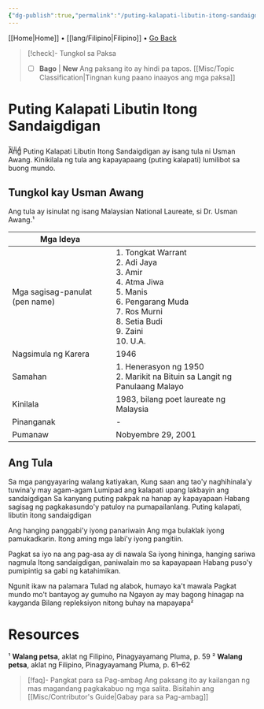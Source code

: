 ```yaml
---
{"dg-publish":true,"permalink":"/puting-kalapati-libutin-itong-sandaigdigan/"}
---
```



[[Home\|Home]] • [[lang/Filipino\|Filipino]] • <a href="javascript:history.back()">Go Back</a>

>[!check]- Tungkol sa Paksa
>- [ ] **Bago** | **New**
>Ang paksang ito ay hindi pa tapos.
>[[Misc/Topic Classification\|Tingnan kung paano inaayos ang mga paksa]]

# Puting Kalapati Libutin Itong Sandaigdigan

<div style="font-variant: small-caps; margin-bottom: -24px;">tula</div>

Ang Puting Kalapati Libutin Itong Sandaigdigan ay isang tula ni Usman Awang. Kinikilala ng tula ang kapayapaang (puting kalapati) lumilibot sa buong mundo. 

## Tungkol kay Usman Awang
Ang tula ay isinulat ng isang Malaysian National Laureate, si Dr. Usman Awang.¹

| Mga Ideya                      |                                                                                                                                                        |
| ------------------------------ | ------------------------------------------------------------------------------------------------------------------------------------------------------ |
| Mga sagisag-panulat (pen name) | 1. Tongkat Warrant<br>2. Adi Jaya<br>3. Amir<br>4. Atma Jiwa<br>5. Manis<br>6. Pengarang Muda<br>7. Ros Murni<br>8. Setia Budi<br>9. Zaini<br>10. U.A. |
| Nagsimula ng Karera            | 1946                                                                                                                                                   |
| Samahan                        | 1. Henerasyon ng 1950<br>2. Marikit na Bituin sa Langit ng Panulaang Malayo                                                                            |
| Kinilala                       | 1983, bilang poet laureate ng Malaysia                                                                                                                 |
| Pinanganak                     | -                                                                                                                                                      |
| Pumanaw                        | Nobyembre 29, 2001                                                                                                                                     |


## Ang Tula
Sa mga pangyayaring walang katiyakan, 
Kung saan ang tao'y naghihinala'y tuwina'y may agam-agam
Lumipad ang kalapati upang lakbayin ang sandaigdigan 
Sa kanyang puting pakpak na hanap ay kapayapaan 
Habang sagisag ng pagkakasundo'y patuloy na pumapailanlang. 
Puting kalapati, libutin itong sandaigdigan

Ang hanging panggabi'y iyong panariwain 
Ang mga bulaklak iyong pamukadkarin.
Itong aming mga labi'y iyong pangitiin.

Pagkat sa iyo na ang pag-asa ay di nawala
Sa iyong hininga, hanging sariwa nagmula
Itong sandaigdigan, paniwalain mo sa kapayapaan
Habang puso'y pumipintig sa gabi ng katahimikan.

Ngunit ikaw na palamara
Tulad ng alabok, humayo ka't mawala
Pagkat mundo mo't bantayog ay gumuho na
Ngayon ay may bagong hinagap na kayganda 
Bilang repleksiyon nitong buhay na mapayapa²

# Resources
 ¹  **Walang petsa**, aklat ng Filipino, Pinagyayamang Pluma, p. 59
² **Walang petsa**, aklat ng Filipino, Pinagyayamang Pluma, p. 61–62

>[!faq]- Pangkat para sa Pag-ambag
>Ang paksang ito ay kailangan ng mas magandang pagkakabuo ng mga salita. Bisitahin ang [[Misc/Contributor's Guide\|Gabay para sa Pag-ambag]]

